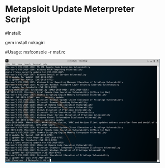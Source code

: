 # Metapsloit Update Meterpreter Script 

#Install:

gem install nokogiri

#Usage:
msfconsole -r msf.rc

<img src="https://raw.githubusercontent.com/antichown/msfmeterpreterscript/master/msf.png">
